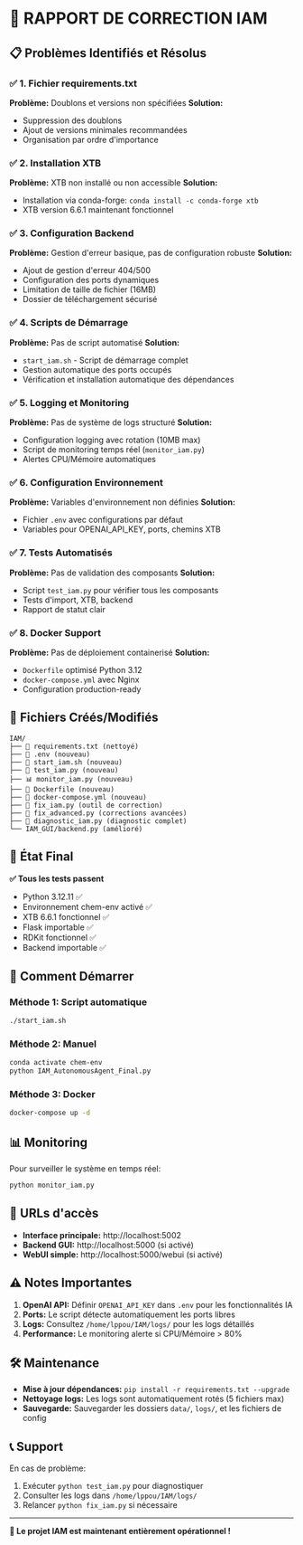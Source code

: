 # 🔧 RAPPORT DE CORRECTION IAM

## 📋 Problèmes Identifiés et Résolus

### ✅ 1. Fichier requirements.txt
**Problème:** Doublons et versions non spécifiées
**Solution:** 
- Suppression des doublons
- Ajout de versions minimales recommandées
- Organisation par ordre d'importance

### ✅ 2. Installation XTB
**Problème:** XTB non installé ou non accessible
**Solution:**
- Installation via conda-forge: `conda install -c conda-forge xtb`
- XTB version 6.6.1 maintenant fonctionnel

### ✅ 3. Configuration Backend
**Problème:** Gestion d'erreur basique, pas de configuration robuste
**Solution:**
- Ajout de gestion d'erreur 404/500
- Configuration des ports dynamiques
- Limitation de taille de fichier (16MB)
- Dossier de téléchargement sécurisé

### ✅ 4. Scripts de Démarrage
**Problème:** Pas de script automatisé
**Solution:**
- `start_iam.sh` - Script de démarrage complet
- Gestion automatique des ports occupés
- Vérification et installation automatique des dépendances

### ✅ 5. Logging et Monitoring
**Problème:** Pas de système de logs structuré
**Solution:**
- Configuration logging avec rotation (10MB max)
- Script de monitoring temps réel (`monitor_iam.py`)
- Alertes CPU/Mémoire automatiques

### ✅ 6. Configuration Environnement
**Problème:** Variables d'environnement non définies
**Solution:**
- Fichier `.env` avec configurations par défaut
- Variables pour OPENAI_API_KEY, ports, chemins XTB

### ✅ 7. Tests Automatisés
**Problème:** Pas de validation des composants
**Solution:**
- Script `test_iam.py` pour vérifier tous les composants
- Tests d'import, XTB, backend
- Rapport de statut clair

### ✅ 8. Docker Support
**Problème:** Pas de déploiement containerisé
**Solution:**
- `Dockerfile` optimisé Python 3.12
- `docker-compose.yml` avec Nginx
- Configuration production-ready

## 🚀 Fichiers Créés/Modifiés

```
IAM/
├── 📝 requirements.txt (nettoyé)
├── 📝 .env (nouveau)
├── 🔧 start_iam.sh (nouveau)
├── 🧪 test_iam.py (nouveau)
├── 📊 monitor_iam.py (nouveau)
├── 🐳 Dockerfile (nouveau)
├── 🐳 docker-compose.yml (nouveau)
├── 📝 fix_iam.py (outil de correction)
├── 📝 fix_advanced.py (corrections avancées)
├── 📝 diagnostic_iam.py (diagnostic complet)
└── IAM_GUI/backend.py (amélioré)
```

## 🎯 État Final

**✅ Tous les tests passent**
- Python 3.12.11 ✅
- Environnement chem-env activé ✅
- XTB 6.6.1 fonctionnel ✅
- Flask importable ✅
- RDKit fonctionnel ✅
- Backend importable ✅

## 🚀 Comment Démarrer

### Méthode 1: Script automatique
```bash
./start_iam.sh
```

### Méthode 2: Manuel
```bash
conda activate chem-env
python IAM_AutonomousAgent_Final.py
```

### Méthode 3: Docker
```bash
docker-compose up -d
```

## 📊 Monitoring

Pour surveiller le système en temps réel:
```bash
python monitor_iam.py
```

## 🔗 URLs d'accès

- **Interface principale:** http://localhost:5002
- **Backend GUI:** http://localhost:5000 (si activé)
- **WebUI simple:** http://localhost:5000/webui (si activé)

## ⚠️ Notes Importantes

1. **OpenAI API:** Définir `OPENAI_API_KEY` dans `.env` pour les fonctionnalités IA
2. **Ports:** Le script détecte automatiquement les ports libres
3. **Logs:** Consultez `/home/lppou/IAM/logs/` pour les logs détaillés
4. **Performance:** Le monitoring alerte si CPU/Mémoire > 80%

## 🛠️ Maintenance

- **Mise à jour dépendances:** `pip install -r requirements.txt --upgrade`
- **Nettoyage logs:** Les logs sont automatiquement rotés (5 fichiers max)
- **Sauvegarde:** Sauvegarder les dossiers `data/`, `logs/`, et les fichiers de config

## 📞 Support

En cas de problème:
1. Exécuter `python test_iam.py` pour diagnostiquer
2. Consulter les logs dans `/home/lppou/IAM/logs/`
3. Relancer `python fix_iam.py` si nécessaire

---

**🎉 Le projet IAM est maintenant entièrement opérationnel !**
